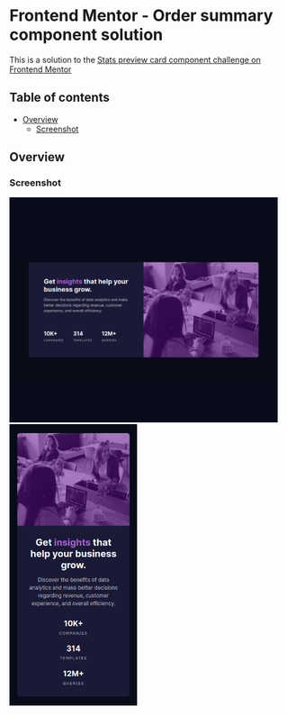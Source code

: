 # Frontend Mentor - Order summary component solution
This is a solution to the [Stats preview card component challenge on Frontend Mentor](https://www.frontendmentor.io/challenges/stats-preview-card-component-8JqbgoU62)

## Table of contents
- [Overview](#overview)
  - [Screenshot](#screenshot)

## Overview
### Screenshot
<img src="screenshots/desktop.png" height=400>
<img src="screenshots/mobile.png" height=500>
